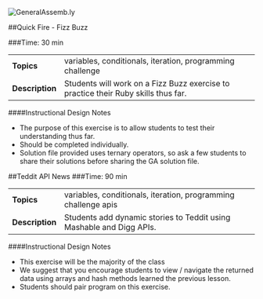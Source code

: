 ![GeneralAssemb.ly](http://studio.generalassemb.ly/GA_Slide_Assets/Exercise_icon_md.png)


##Quick Fire - Fizz Buzz

###Time: 30 min

| | |
| ------------- |:-------------|
| __Topics__ |variables, conditionals, iteration, programming challenge  | 
| __Description__| Students will work on a Fizz Buzz exercise to practice their Ruby skills thus far.|    
 


####Instructional Design Notes
*	The purpose of this exercise is to allow students to test their understanding thus far. 
*	Should be completed individually.
*	Solution file provided uses ternary operators, so ask a few students to share their solutions before sharing the GA solution file.


##Teddit API News
###Time: 90 min

| | |
| ------------- |:-------------|
| __Topics__ |variables, conditionals, iteration, programming challenge apis | 
| __Description__|Students add dynamic stories to Teddit using Mashable and Digg APIs.|    
 


####Instructional Design Notes

*	This exercise will be the majority of the class
*	We suggest that you encourage students to view / navigate the returned data using arrays and hash methods learned the previous lesson. 
*	Students should pair program on this exercise. 

